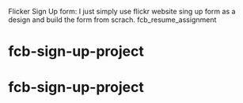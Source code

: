 Flicker Sign Up form: I just simply use flickr website sing up form as a design and build the form from scrach.
fcb_resume_assignment
# fcb-sign-up-project
# fcb-sign-up-project
